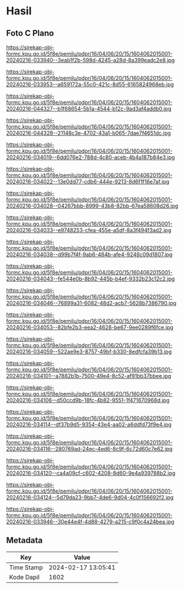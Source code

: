 # Hasil

## Foto C Plano

https://sirekap-obj-formc.kpu.go.id/5f8e/pemilu/pdpr/16/04/06/20/15/1604062015001-20240216-033940--3eab1f2b-598d-4245-a28d-8a399eadc2e8.jpg

https://sirekap-obj-formc.kpu.go.id/5f8e/pemilu/pdpr/16/04/06/20/15/1604062015001-20240216-033953--a659172a-55c0-421c-8d55-6165824968eb.jpg

https://sirekap-obj-formc.kpu.go.id/5f8e/pemilu/pdpr/16/04/06/20/15/1604062015001-20240216-044327--b1f68654-5b1a-4544-b12c-9ad3af4addb0.jpg

https://sirekap-obj-formc.kpu.go.id/5f8e/pemilu/pdpr/16/04/06/20/15/1604062015001-20240216-044328--21148c3e-4702-43a1-b065-7dae7f4651dc.jpg

https://sirekap-obj-formc.kpu.go.id/5f8e/pemilu/pdpr/16/04/06/20/15/1604062015001-20240216-034019--6dd076e2-788d-4c80-aceb-4b4a187b84e3.jpg

https://sirekap-obj-formc.kpu.go.id/5f8e/pemilu/pdpr/16/04/06/20/15/1604062015001-20240216-034022--13e0dd77-cdb6-444e-9213-8d6f1f16e7af.jpg

https://sirekap-obj-formc.kpu.go.id/5f8e/pemilu/pdpr/16/04/06/20/15/1604062015001-20240216-034028--04267bbb-8999-43b8-82bb-67ea58608d26.jpg

https://sirekap-obj-formc.kpu.go.id/5f8e/pemilu/pdpr/16/04/06/20/15/1604062015001-20240216-034033--e9748253-cfea-455e-a5df-8a3f494f3ad2.jpg

https://sirekap-obj-formc.kpu.go.id/5f8e/pemilu/pdpr/16/04/06/20/15/1604062015001-20240216-034038--d99b7f4f-9ab6-484b-afe4-9248c09d1807.jpg

https://sirekap-obj-formc.kpu.go.id/5f8e/pemilu/pdpr/16/04/06/20/15/1604062015001-20240216-034043--fe544e0b-8b92-445b-b4ef-9332b23c12c2.jpg

https://sirekap-obj-formc.kpu.go.id/5f8e/pemilu/pdpr/16/04/06/20/15/1604062015001-20240216-034046--76899a31-6082-48d2-acb7-5628b7386790.jpg

https://sirekap-obj-formc.kpu.go.id/5f8e/pemilu/pdpr/16/04/06/20/15/1604062015001-20240216-034053--82bfe2b3-eea2-4628-be67-9ee0289f6fce.jpg

https://sirekap-obj-formc.kpu.go.id/5f8e/pemilu/pdpr/16/04/06/20/15/1604062015001-20240216-034059--522ae9e3-8757-49bf-b330-8edfcfa39b13.jpg

https://sirekap-obj-formc.kpu.go.id/5f8e/pemilu/pdpr/16/04/06/20/15/1604062015001-20240216-034101--a7882b1b-7500-49e4-8c52-af91bb37bbee.jpg

https://sirekap-obj-formc.kpu.go.id/5f8e/pemilu/pdpr/16/04/06/20/15/1604062015001-20240216-034106--d50ccd9b-18fc-4b82-9551-1f471670968d.jpg

https://sirekap-obj-formc.kpu.go.id/5f8e/pemilu/pdpr/16/04/06/20/15/1604062015001-20240216-034114--df37b9d5-9354-43e4-aa02-a6ddfd73f9e4.jpg

https://sirekap-obj-formc.kpu.go.id/5f8e/pemilu/pdpr/16/04/06/20/15/1604062015001-20240216-034116--280769ad-24ec-4ed6-8c9f-6c72d60c7e62.jpg

https://sirekap-obj-formc.kpu.go.id/5f8e/pemilu/pdpr/16/04/06/20/15/1604062015001-20240216-034120--ca4a09cf-c602-4208-8d60-9e4a939788b2.jpg

https://sirekap-obj-formc.kpu.go.id/5f8e/pemilu/pdpr/16/04/06/20/15/1604062015001-20240216-034124--5d79da23-9bb7-4de6-9d04-4c0f156692f2.jpg

https://sirekap-obj-formc.kpu.go.id/5f8e/pemilu/pdpr/16/04/06/20/15/1604062015001-20240216-033946--30e44e4f-4d88-4279-a215-c9f0c4a24bea.jpg


## Metadata

| Key        | Value               |
| ---------- | ------------------- |
| Time Stamp | 2024-02-17 13:05:41 |
| Kode Dapil | 1602                |



